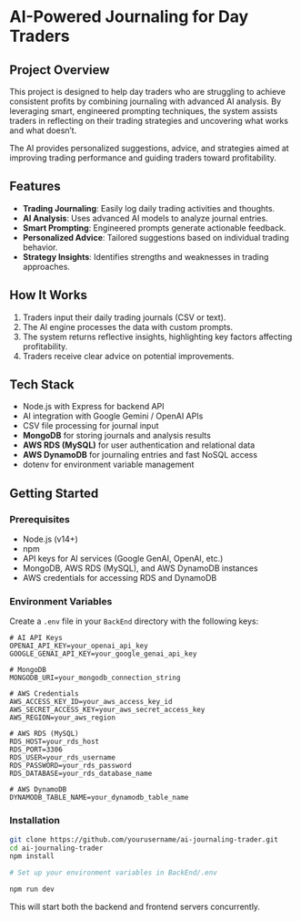 # AI-Powered Journaling for Day Traders

## Project Overview

This project is designed to help day traders who are struggling to achieve consistent profits by combining journaling with advanced AI analysis. By leveraging smart, engineered prompting techniques, the system assists traders in reflecting on their trading strategies and uncovering what works and what doesn’t.

The AI provides personalized suggestions, advice, and strategies aimed at improving trading performance and guiding traders toward profitability.

## Features

- **Trading Journaling**: Easily log daily trading activities and thoughts.
- **AI Analysis**: Uses advanced AI models to analyze journal entries.
- **Smart Prompting**: Engineered prompts generate actionable feedback.
- **Personalized Advice**: Tailored suggestions based on individual trading behavior.
- **Strategy Insights**: Identifies strengths and weaknesses in trading approaches.

## How It Works

1. Traders input their daily trading journals (CSV or text).
2. The AI engine processes the data with custom prompts.
3. The system returns reflective insights, highlighting key factors affecting profitability.
4. Traders receive clear advice on potential improvements.

## Tech Stack

- Node.js with Express for backend API
- AI integration with Google Gemini / OpenAI APIs
- CSV file processing for journal input
- **MongoDB** for storing journals and analysis results
- **AWS RDS (MySQL)** for user authentication and relational data
- **AWS DynamoDB** for journaling entries and fast NoSQL access
- dotenv for environment variable management

## Getting Started

### Prerequisites

- Node.js (v14+)
- npm
- API keys for AI services (Google GenAI, OpenAI, etc.)
- MongoDB, AWS RDS (MySQL), and AWS DynamoDB instances
- AWS credentials for accessing RDS and DynamoDB

### Environment Variables

Create a `.env` file in your `BackEnd` directory with the following keys:

```env
# AI API Keys
OPENAI_API_KEY=your_openai_api_key
GOOGLE_GENAI_API_KEY=your_google_genai_api_key

# MongoDB
MONGODB_URI=your_mongodb_connection_string

# AWS Credentials
AWS_ACCESS_KEY_ID=your_aws_access_key_id
AWS_SECRET_ACCESS_KEY=your_aws_secret_access_key
AWS_REGION=your_aws_region

# AWS RDS (MySQL)
RDS_HOST=your_rds_host
RDS_PORT=3306
RDS_USER=your_rds_username
RDS_PASSWORD=your_rds_password
RDS_DATABASE=your_rds_database_name

# AWS DynamoDB
DYNAMODB_TABLE_NAME=your_dynamodb_table_name
```

### Installation

```bash
git clone https://github.com/yourusername/ai-journaling-trader.git
cd ai-journaling-trader
npm install

# Set up your environment variables in BackEnd/.env

npm run dev
```

This will start both the backend and frontend servers concurrently.
